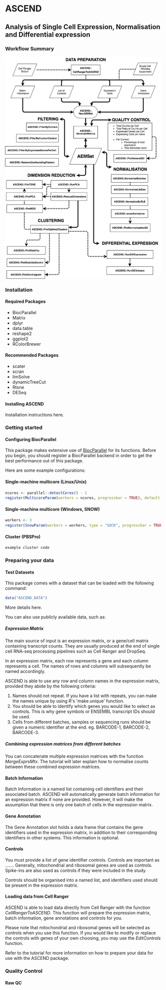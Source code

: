 # ASCEND
## Analysis of Single Cell Expression, Normalisation and Differential expression
### Workflow Summary
![Quality control and analytical workflow with the ASCEND package](ASCEND_workflow.png)

### Installation
#### Required Packages
- BiocParallel
- Matrix
- dplyr
- data.table
- reshape2
- ggplot2
- RColorBrewer

#### Recommended Packages
- scater
- scran
- limSolve
- dynamicTreeCut
- Rtsne
- DESeq

#### Installing ASCEND
Installation instructions here.

### Getting started
#### Configuring BiocParallel
This package makes extensive use of [BiocParallel](0) for its functions. Before you begin, you should register a BiocParallel backend in order to get the best performance out of this package.

Here are some example configurations:

#### Single-machine multicore (Linux/Unix)
```R
ncores <- parallel::detectCores() - 1
register(MulticoreParam(workers = ncores, progressbar = TRUE), default = TRUE)
```

#### Single-machine multicore (Windows, SNOW)
```R
workers <- 3
register(SnowParam(workers = workers, type = "SOCK", progressbar = TRUE), default = TRUE)
```

#### Cluster (PBSPro)
```R
example cluster code
```

### Preparing your data
#### Test Datasets
This package comes with a dataset that can be loaded with the following command:

```R
data("ASCEND_DATA")
```

More details here.

You can also use publicly available data, such as:

##### Expression Matrix
The main source of input is an expression matrix, or a gene/cell matrix containing transcript counts. They are usually produced at the end of single cell RNA-seq processing pipelines such as Cell Ranger and DropSeq.

In an expression matrix, each row represents a gene and each column represents a cell. The names of rows and columns will subsequently be named accordingly.

ASCEND is able to use any row and column names in the expression matrix, provided they abide by the following criteria:

1. Names should not repeat. If you have a list with repeats, you can make the names unique by using R's 'make.unique' function.
2. You should be able to identify which genes you would like to select as controls. This is why gene symbols or ENSEMBL transcript IDs should be used.
3. Cells from different batches, samples or sequencing runs should be given a numeric identifier at the end. eg. BARCODE-1, BARCODE-2, BARCODE-3.

##### Combining expression matrices from different batches
You can concatenate multiple expression matrices with the function *MergeExprsMtx*. The tutorial will later explain how to normalise counts between these combined expression matrices.

#### Batch Information
Batch Information is a named list containing cell identifiers and their associated batch. ASCEND will automatically generate batch information for an expression matrix if none are provided. However, it will make the assumption that there is only one batch of cells in the expression matrix.

#### Gene Annotation
The Gene Annotation slot holds a data frame that contains the gene identifiers used in the expression matrix, in addition to their corresponding identifiers in other systems. This information is optional.

#### Controls
You must provide a list of gene identifier controls. Controls are important as ....... Generally, mitochondrial and ribosomal genes are used as controls. Spike-ins are also used as controls if they were included in the study.

Controls should be organised into a named list, and identifiers used should be present in the expression matrix.

#### Loading data from Cell Ranger
ASCEND is able to load data directly from Cell Ranger with the function *CellRangerToASCEND*. This function will prepare the expression matrix, batch information, gene annotations and controls for you.

Please note that mitochondrial and ribosomal genes will be selected as controls when you use this function. If you would like to modify or replace the controls with genes of your own choosing, you may use the *EditControls* function.

Refer to the tutorial for more information on how to prepare your data for use with the ASCEND package.

### Quality Control
#### Raw QC



[0]: http://bioconductor.org/packages/release/bioc/html/BiocParallel.html
